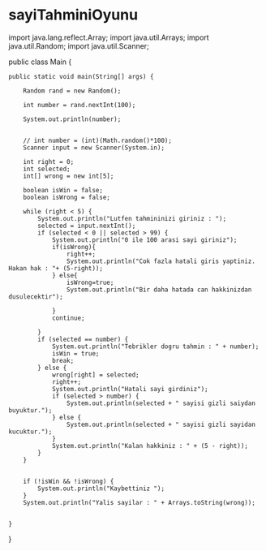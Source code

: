 # sayiTahminiOyunu
import java.lang.reflect.Array;
import java.util.Arrays;
import java.util.Random;
import java.util.Scanner;

public class Main {

    public static void main(String[] args) {

        Random rand = new Random();

        int number = rand.nextInt(100);

        System.out.println(number);


        // int number = (int)(Math.random()*100);
        Scanner input = new Scanner(System.in);

        int right = 0;
        int selected;
        int[] wrong = new int[5];

        boolean isWin = false;
        boolean isWrong = false;

        while (right < 5) {
            System.out.println("Lutfen tahmininizi giriniz : ");
            selected = input.nextInt();
            if (selected < 0 || selected > 99) {
                System.out.println("0 ile 100 arasi sayi giriniz");
                if(isWrong){
                    right++;
                    System.out.println("Cok fazla hatali giris yaptiniz. Hakan hak : "+ (5-right));
                } else{
                    isWrong=true;
                    System.out.println("Bir daha hatada can hakkinizdan dusulecektir");

                }
                continue;

            }
            if (selected == number) {
                System.out.println("Tebrikler dogru tahmin : " + number);
                isWin = true;
                break;
            } else {
                wrong[right] = selected;
                right++;
                System.out.println("Hatali sayi girdiniz");
                if (selected > number) {
                    System.out.println(selected + " sayisi gizli saiydan buyuktur.");
                } else {
                    System.out.println(selected + " sayisi gizli sayidan kucuktur.");
                }
                System.out.println("Kalan hakkiniz : " + (5 - right));
            }
        }


        if (!isWin && !isWrong) {
            System.out.println("Kaybettiniz ");
        }
        System.out.println("Yalis sayilar : " + Arrays.toString(wrong));


    }
}

